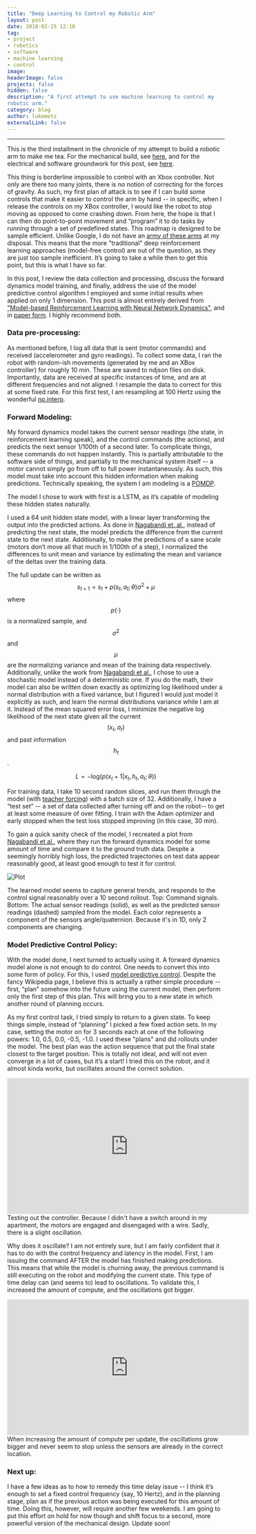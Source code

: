 ```yaml
---
title: "Deep Learning to Control my Robotic Arm"
layout: post
date: 2018-02-25 12:10
tag:
- project
- robotics
- software
- machine learning
- control
image:
headerImage: false
projects: false
hidden: false
description: "A first attempt to use machine learning to control my
robotic arm."
category: blog
author: lukemetz
externalLink: false
---
```

---


This is the third installment in the chronicle of my attempt to build a robotic arm to make me tea. For the mechanical build, see [here](/project-log-matcha-making-robot-arm), and for the electrical and software groundwork for this post, see [here](project-log-electronics).

This thing is borderline impossible to control with an Xbox controller. Not only are there too many joints, there is no notion of correcting for the forces of gravity. As such, my first plan of attack is to see if I can build some controls that make it easier to control the arm by hand -- in specific, when I release the controls on my XBox controller, I would like the robot to stop moving as opposed to come crashing down. From here, the hope is that I can then do point-to-point movement and “program” it to do tasks by running through a set of predefined states. This roadmap is designed to be sample efficient. Unlike Google, I do not have an [army of these arms](https://research.googleblog.com/2016/03/deep-learning-for-robots-learning-from.html) at my disposal. This means that  the more "traditional" deep reinforcement learning approaches (model-free control) are out of the question, as  they are just too sample inefficient. It’s going to take a while then to get this point, but this is what I have so far.

In this post, I review the data collection and processing, discuss the forward dynamics model training, and finally, address the use of the model predictive control algorithm I employed and some initial results when applied on only 1 dimension. This post is almost entirely derived from ["Model-based Reinforcement Learning with Neural Network Dynamics"](http://bair.berkeley.edu/blog/2017/11/30/model-based-rl/), and in [paper form](https://arxiv.org/abs/1708.02596). I highly recommend both.

### Data pre-processing:
As mentioned before, I log all data that is sent (motor commands) and received  (accelerometer and gyro readings). To collect some data, I ran the robot with random-ish movements (generated by me and an XBox controller) for roughly 10 min. These are saved to ndjson files on disk. Importantly, data are received at specific instances of time, and are at different frequencies and not aligned. I resample the data to correct for this at some fixed rate. For this first test, I am resampling at 100 Hertz using the wonderful [np.interp](https://docs.scipy.org/doc/numpy-1.13.0/reference/generated/numpy.interp.html).

### Forward Modeling:
My forward dynamics model takes the current sensor readings (the state, in reinforcement learning speak), and the control commands (the actions), and predicts the next sensor 1/100th of a second later. To complicate things, these commands do not happen instantly. This is partially attributable to the software side of things, and partially to the mechanical system itself -- a motor cannot simply go from off to full power instantaneously. As such, this model must take into account this hidden information when making predictions. Technically speaking, the system I am modeling is a [POMDP](https://en.wikipedia.org/wiki/Partially_observable_Markov_decision_process).

The model I chose to work with first is a LSTM, as it’s capable of modeling these hidden states naturally.

I used a 64 unit hidden state model, with a linear layer transforming the output into the predicted actions. As done in [Nagabandi et. al.](https://arxiv.org/abs/1708.02596), instead of predicting the next state, the model predicts the difference from the current state to the next state. Additionally, to make the predictions of a sane scale (motors don’t move all that much in 1/100th of a step), I normalized the differences to unit mean and variance by estimating the mean and variance of the deltas over the training data.

The full update can be written as $$s_{t+1} = s_t + p(s_t, a_t; \theta) \sigma^2 + \mu$$ where $$p(\cdot)$$ is a normalized sample, and $$\sigma^2$$ and $$\mu$$ are the normalizing variance and mean of the training data respectively. Additionally, unlike the work from [Nagabandi et al.](https://arxiv.org/abs/1708.02596), I chose to use a stochastic model instead of a deterministic one. If you do the math, their model can also be written down exactly as optimizing log likelihood under a normal distribution with a fixed variance, but I figured I would just model it explicitly as such, and learn the normal distributions variance while I am at it.
Instead of the mean squared error loss, I minimize the negative log likelihood of the next state given all the current $$(x_t, a_t)$$ and past information $$h_t$$.

$$L = -\text{log}(p(x_t+1 | x_t, h_t, a_t; \theta))$$

For training data, I take 10 second random slices, and run them through the model (with [teacher forcing](https://machinelearningmastery.com/teacher-forcing-for-recurrent-neural-networks/)) with a batch size of 32. Additionally, I have a “test set” -- a set of data collected after turning off and on the robot-- to get at least some measure of over fitting. I train with the Adam optimizer and early stopped when the test loss stopped improving (in this case, 30 min).

To gain a quick sanity check of the model, I recreated a plot from [Nagabandi et al.](https://arxiv.org/abs/1708.02596), where they run the forward dynamics model for some amount of time and compare it to the ground truth data. Despite a seemingly horribly high loss, the predicted trajectories on test data appear reasonably good, at least good enough to test it for control.

![Plot](/assets/images/blog3/plot.png)
<figcaption class="caption">The learned model seems to capture general trends, and responds to the control signal reasonably over a 10 second rollout. Top: Command signals. Bottom: The actual sensor readings (solid), as well as the predicted sensor readings (dashed) sampled from the model.
Each color represents a component of the sensors angle/quaternion. Because it's in 1D, only 2 components are changing.
 </figcaption>


### Model Predictive Control Policy:
With the model done, I next turned to actually using it. A forward dynamics model alone is not enough to do control. One needs to convert this into some form of policy. For this, I used [model predictive control](https://en.wikipedia.org/wiki/Model_predictive_control). Despite the fancy Wikipedia page, I believe this is actually a rather simple procedure -- first, “plan” somehow into the future using the current model, then perform only the first step of this plan. This will bring you to a new state in which another round of planning occurs.

As my first control task, I tried simply to return to a given state. To keep things simple, instead of “planning” I picked a few fixed action sets. In my case, setting the motor on for 3 seconds each at one of the following powers: 1.0, 0.5, 0.0, -0.5, -1.0. I used these "plans" and did rollouts under the model. The best plan was the action sequence that put the final state closest to the target position. This is totally not ideal, and will not even converge in a lot of cases, but it’s a start! I tried this on the robot, and it almost kinda works, but oscillates around the correct solution.

<iframe width="560" height="315" src="https://www.youtube.com/embed/DMk6j4W8jpg" frameborder="0" allow="autoplay; encrypted-media" allowfullscreen></iframe>

<figcaption class="caption">Testing out the controller. Because I didn't have a switch around in my apartment, the motors are engaged and disengaged with a wire. Sadly, there is a slight oscillation. </figcaption>


Why does it oscillate? I am not entirely sure, but I am fairly confident that it has to do with the control frequency and latency in the model. First, I am issuing the command AFTER the model has finished making predictions. This means that while the model is churning away, the previous command is still executing on the robot and modifying the current state. This type of time delay can (and seems to) lead to oscillations. To validate this, I increased the amount of compute, and the oscillations got bigger.


<iframe width="560" height="315" src="https://www.youtube.com/embed/dWsH1znXzy8" frameborder="0" allow="autoplay; encrypted-media" allowfullscreen></iframe>

<figcaption class="caption">When increasing the amount of compute per update, the oscillations grow bigger and never seem to stop unless the sensors are already in the correct location. </figcaption>


### Next up:
I have a few ideas as to how to remedy this time delay issue -- I think it’s enough to set a fixed control frequency (say, 10 Hertz), and in the planning stage, plan as if the previous action was being executed for this amount of time. Doing this, however, will require another few weekends. I am going to put this effort on hold for now though and shift focus to a second, more powerful version of the mechanical design. Update soon!
